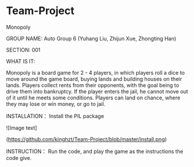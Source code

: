 # Team-Project
Monopoly

GROUP NAME: Auto Group 6 (Yuhang Liu, Zhijun Xue, Zhongting Han)

SECTION: 001

WHAT IS IT:

Monopoly is a board game for 2 - 4 players, in which players roll a dice to move around the game board, buying lands and building houses on their lands. Players collect rents from their opponents, with the goal being to drive them into bankruptcy. If the player enters the jail, he cannot move out of it until he meets some conditions.  Players can land on chance, where they may lose or win money, or go to jail. 

INSTALLATION：
Install the PIL package

![Image text]

(https://github.com/kinghzt/Team-Project/blob/master/install.png)


INSTRUCTION：
Run the code, and play the game as the instructions the code give. 

